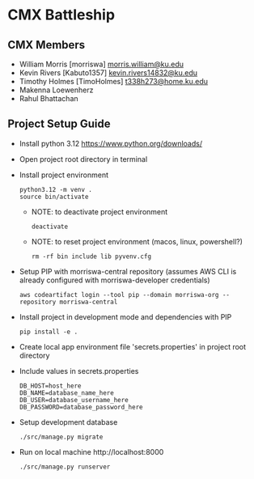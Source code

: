 # CMX Battleship

## CMX Members
- William Morris [morriswa] morris.william@ku.edu
- Kevin Rivers [Kabuto1357] kevin.rivers14832@ku.edu
- Timothy Holmes [TimoHolmes] t338h273@home.ku.edu
- Makenna Loewenherz
- Rahul Bhattachan

## Project Setup Guide
- Install python 3.12 https://www.python.org/downloads/
- Open project root directory in terminal
- Install project environment

      python3.12 -m venv .
      source bin/activate
    - NOTE: to deactivate project environment

          deactivate
    - NOTE: to reset project environment (macos, linux, powershell?)

          rm -rf bin include lib pyvenv.cfg
- Setup PIP with morriswa-central repository (assumes AWS CLI is already configured with morriswa-developer credentials)

      aws codeartifact login --tool pip --domain morriswa-org --repository morriswa-central
- Install project in development mode and dependencies with PIP 

      pip install -e .
- Create local app environment file 'secrets.properties' in project root directory
- Include values in secrets.properties

      DB_HOST=host_here
      DB_NAME=database_name_here
      DB_USER=database_username_here
      DB_PASSWORD=database_password_here

- Setup development database

      ./src/manage.py migrate
- Run on local machine http://localhost:8000
      
      ./src/manage.py runserver
